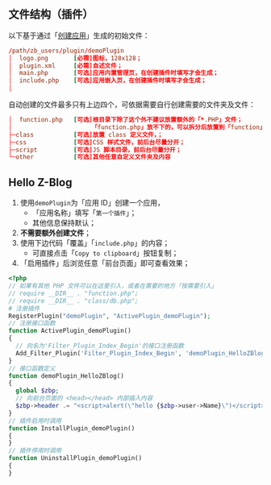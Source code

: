 ## 文件结构（插件）

以下基于通过「[创建应用](dev-app-start?id=创建应用 "创建应用")」生成的初始文件：

```conf
/path/zb_users/plugin/demoPlugin
│  logo.png       [必需]图标，128x128；
│  plugin.xml     [必需]自述文件；
│  main.php       [可选]应用内置管理页，在创建插件时填写才会生成；
│  include.php    [可选]应用嵌入页，在创建插件时填写才会生成；
│
```

自动创建的文件最多只有上边四个，可依据需要自行创建需要的文件夹及文件：

```conf
│  function.php   [可选]根目录下除了这个外不建议放置额外的「*.PHP」文件；
│                      「function.php」放不下的，可以拆分后放置到「function」文件夹；
├─class           [可选]放置 class 定义文件，；
├─css             [可选]CSS 样式文件，前后台尽量分开；
├─script          [可选]JS 脚本目录，前后台尽量分开；
└─other           [可选]其他任意自定义文件夹及内容
```

## Hello Z-Blog

1. 使用`demoPlugin`为「应用 ID」创建一个应用，
   - 「应用名称」填写「`第一个插件`」；
   - 其他信息保持默认；
2. **不需要额外创建文件**；
3. 使用下边代码「覆盖」「`include.php`」的内容；
   - 可直接点击「`Copy to clipboard`」按钮复制；
4. 「启用插件」后浏览任意「前台页面」即可查看效果；

```php
<?php
// 如果有其他 PHP 文件可以在这里引入，或者在需要的地方「按需要引入」
// require __DIR__ . "function.php";
// require __DIR__ . "class/db.php";
# 注册插件
RegisterPlugin("demoPlugin", "ActivePlugin_demoPlugin");
// 注册接口函数
function ActivePlugin_demoPlugin()
{
  // 向名为'Filter_Plugin_Index_Begin'的接口注册函数
  Add_Filter_Plugin('Filter_Plugin_Index_Begin', 'demoPlugin_HelloZBlog');
}
// 接口函数定义
function demoPlugin_HelloZBlog()
{
  global $zbp;
  // 向前台页面的 <head></head> 内部插入内容
  $zbp->header .= "<script>alert(\"hello {$zbp->user->Name}\")</script>";
}
// 插件启用时调用
function InstallPlugin_demoPlugin()
{
}
// 插件停用时调用
function UninstallPlugin_demoPlugin()
{
}
```

